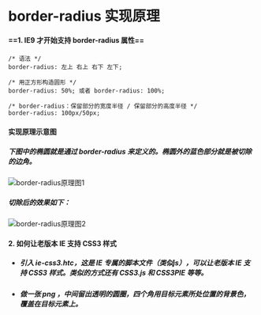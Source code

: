# border-radius 实现原理
#### ==1. IE9 才开始支持 border-radius 属性==
```
/* 语法 */
border-radius: 左上 右上 右下 左下;

/* 用正方形构造圆形 */
border-radius: 50%; 或者 border-radius: 100%; 

/* border-radius：保留部分的宽度半径 / 保留部分的高度半径 */
border-radius: 100px/50px;
```

#### 实现原理示意图
##### 下图中的椭圆就是通过 border-radius 来定义的。椭圆外的蓝色部分就是被切除的边角。

![border-radius原理图1](http://img.blog.csdn.net/20161207005704619?watermark/2/text/aHR0cDovL2Jsb2cuY3Nkbi5uZXQveGlhb2VybWluZ24=/font/5a6L5L2T/fontsize/400/fill/I0JBQkFCMA==/dissolve/70/gravity/SouthEast)

##### 切除后的效果如下：
![border-radius原理图2](http://img.blog.csdn.net/20161207005737525?watermark/2/text/aHR0cDovL2Jsb2cuY3Nkbi5uZXQveGlhb2VybWluZ24=/font/5a6L5L2T/fontsize/400/fill/I0JBQkFCMA==/dissolve/70/gravity/SouthEast)


#### 2. 如何让老版本 IE 支持 CSS3 样式
- ##### 引入 ie-css3.htc，这是 IE 专属的脚本文件（类似js），可以让老版本 IE 支持 CSS3 样式。类似的方式还有 CSS3.js 和 CSS3PIE 等等。

- ##### 做一张 png ，中间留出透明的圆圈，四个角用目标元素所处位置的背景色，覆盖在目标元素上。